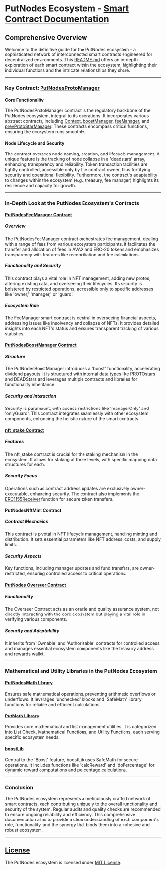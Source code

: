 # PutNodes Ecosystem - [Smart Contract Documentation](https://github.com/putkoff/PutNodes/tree/main/documentation)

## Comprehensive Overview

Welcome to the definitive guide for the PutNodes ecosystem - a sophisticated network of interconnected smart contracts engineered for decentralized environments. This [README.md](https://github.com/putkoff/PutNodes/tree/main/README) offers an in-depth exploration of each smart contract within the ecosystem, highlighting their individual functions and the intricate relationships they share. 

---

### Key Contract: [PutNodesProtoManager](https://github.com/putkoff/PutNodes/tree/main/ProtoManager)

#### Core Functionality
The PutNodesProtoManager contract is the regulatory backbone of the PutNodes ecosystem, integral to its operations. It incorporates various abstract contracts, including [Context](https://github.com/putkoff/PutNodes/tree/main/Context), [boostManager](https://github.com/putkoff/PutNodes/tree/main/boostManager), [feeManager](https://github.com/putkoff/PutNodes/tree/main/feeManager), and [prevProtoStarManager](https://github.com/putkoff/PutNodes/tree/main/prevProtoStarManager). These contracts encompass critical functions, ensuring the ecosystem runs smoothly.

#### Node Lifecycle and Security
The contract oversees node naming, creation, and lifecycle management. A unique feature is the tracking of node collapse in a 'deadstars' array, enhancing transparency and reliability. Token transaction facilities are tightly controlled, accessible only by the contract owner, thus fortifying security and operational flexibility. Furthermore, the contract's adaptability to changes within the ecosystem (e.g., treasury, fee manager) highlights its resilience and capacity for growth.

---

### In-Depth Look at the PutNodes Ecosystem's Contracts

#### [PutNodesFeeManager Contract](https://github.com/putkoff/PutNodes/tree/main/FeeManager)
##### Overview
The PutNodesFeeManager contract orchestrates fee management, dealing with a range of fees from various ecosystem participants. It facilitates the transfer and allocation of fees in AVAX and ERC-20 tokens and emphasizes transparency with features like reconciliation and fee calculations.

##### Functionality and Security
This contract plays a vital role in NFT management, adding new protos, altering existing data, and overseeing their lifecycles. Its security is bolstered by restricted operations, accessible only to specific addresses like 'owner,' 'manager,' or 'guard.'

##### Ecosystem Role
The FeeManager smart contract is central in overseeing financial aspects, addressing issues like insolvency and collapse of NFTs. It provides detailed insights into each NFT's status and ensures transparent tracking of various statistics.

#### [PutNodesBoostManager Contract](https://github.com/putkoff/PutNodes/tree/main/BoostManager)
##### Structure
The PutNodesBoostManager introduces a 'boost' functionality, accelerating dividend payouts. It is structured with internal data types like PROTOstars and DEADStars and leverages multiple contracts and libraries for functionality inheritance.

##### Security and Interaction
Security is paramount, with access restrictions like 'managerOnly' and 'onlyGuard'. This contract integrates seamlessly with other ecosystem components, enhancing the holistic nature of the smart contracts.

#### [nft_stake Contract](https://github.com/putkoff/PutNodes/tree/main/nft_stake)
##### Features
The nft_stake contract is crucial for the staking mechanism in the ecosystem. It allows for staking at three levels, with specific mapping data structures for each.

##### Security Focus
Operations such as contract address updates are exclusively owner-executable, enhancing security. The contract also implements the [ERC1155Receiver](https://github.com/putkoff/PutNodes/tree/main/ERC1155Receiver) function for secure token transfers.

#### [PutNodesNftMint Contract](https://github.com/putkoff/PutNodes/tree/main/NftMint)
##### Contract Mechanics
This contract is pivotal in NFT lifecycle management, handling minting and distribution. It sets essential parameters like NFT address, costs, and supply limits.

##### Security Aspects
Key functions, including manager updates and fund transfers, are owner-restricted, ensuring controlled access to critical operations.

#### [PutNodes Overseer Contract](https://github.com/putkoff/PutNodes/tree/main/Overseer)
##### Functionality
The Overseer Contract acts as an oracle and quality assurance system, not directly interacting with the core ecosystem but playing a vital role in verifying various components. 

##### Security and Adaptability
It inherits from 'Ownable' and 'Authorizable' contracts for controlled access and manages essential ecosystem components like the treasury address and rewards wallet.

---

### Mathematical and Utility Libraries in the PutNodes Ecosystem

#### [PutNodesMath Library](https://github.com/putkoff/PutNodes/tree/main/MathLibrary)
Ensures safe mathematical operations, preventing arithmetic overflows or underflows. It leverages 'unchecked' blocks and 'SafeMath' library functions for reliable and efficient calculations.

#### [PutMath Library](https://github.com/putkoff/PutNodes/tree/main/PutMath)
Provides core mathematical and list management utilities. It is categorized into List Check, Mathematical Functions, and Utility Functions, each serving specific ecosystem needs.

#### [boostLib](https://github.com/putkoff/PutNodes/tree/main/boostLib)
Central to the 'Boost' feature, boostLib uses SafeMath for secure operations. It includes functions like 'calcReward' and 'doPercentage' for dynamic reward computations and percentage calculations.

---

### Conclusion

The PutNodes ecosystem represents a meticulously crafted network of smart contracts, each contributing uniquely to the overall functionality and security of the system. Regular audits and quality checks are recommended to ensure ongoing reliability and efficiency. This comprehensive documentation aims to provide a clear understanding of each component's role, functionality, and the synergy that binds them into a cohesive and robust ecosystem.

---

## [License](https://github.com/putkoff/PutNodes/tree/main/LICENSE)

The PutNodes ecosystem is licensed under [MIT License](https://github.com/putkoff/PutNodes/tree/main/LICENSE).

